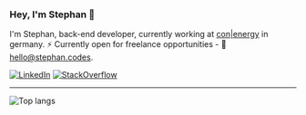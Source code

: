 ### Hey, I'm Stephan 👋

I'm Stephan, back-end developer, currently working at [con|energy](https://www.conenergy-agentur.com) in germany. ⚡ Currently open for freelance opportunities - 💬 [hello@stephan.codes](mailto:hello@stephan.codes).

[![LinkedIn](https://img.shields.io/badge/-stephan--strate-blue?style=flat-square&logo=Linkedin&logoColor=white)](https://www.linkedin.com/in/stephan-strate/) [![StackOverflow](https://img.shields.io/badge/-stephan--strate-orange?style=flat-square&logo=Stackoverflow&logoColor=white)](https://stackoverflow.com/story/stephan-strate)

---

![Top langs](https://github-readme-stats.vercel.app/api/top-langs/?username=stephan-strate&layout=compact&theme=dark&hide_title=true)

<!--
**stephan-strate/stephan-strate** is a ✨ _special_ ✨ repository because its `README.md` (this file) appears on your GitHub profile.

Here are some ideas to get you started:

- 🔭 I’m currently working on ...
- 🌱 I’m currently learning ...
- 👯 I’m looking to collaborate on ...
- 🤔 I’m looking for help with ...
- 💬 Ask me about ...
- 📫 How to reach me: ...
- 😄 Pronouns: ...
- ⚡ Fun fact: ...
-->

